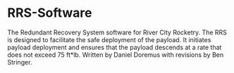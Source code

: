 # RRS-Software
The Redundant Recovery System software for River City Rocketry. The RRS is designed to facilitate the safe deployment of the payload. It initiates payload deployment and ensures that the payload descends at a rate that does not exceed 75 ft*lb. Written by Daniel Doremus with revisions by Ben Stringer.
